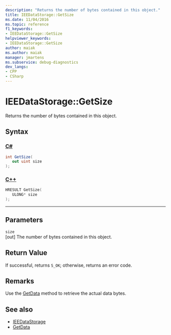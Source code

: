 ```yaml
---
description: "Returns the number of bytes contained in this object."
title: IEEDataStorage::GetSize
ms.date: 11/04/2016
ms.topic: reference
f1_keywords:
- IEEDataStorage::GetSize
helpviewer_keywords:
- IEEDataStorage::GetSize
author: maiak
ms.author: maiak
manager: jmartens
ms.subservice: debug-diagnostics
dev_langs:
- CPP
- CSharp
---
```

# IEEDataStorage::GetSize

Returns the number of bytes contained in this object.

## Syntax

### [C#](#tab/csharp)
```csharp
int GetSize(
   out uint size
);
```
### [C++](#tab/cpp)
```cpp
HRESULT GetSize(
   ULONG* size
);
```
---

## Parameters
`size`\
[out] The number of bytes contained in this object.

## Return Value
 If successful, returns `S_OK`; otherwise, returns an error code.

## Remarks
 Use the [GetData](../../../extensibility/debugger/reference/ieedatastorage-getdata.md) method to retrieve the actual data bytes.

## See also
- [IEEDataStorage](../../../extensibility/debugger/reference/ieedatastorage.md)
- [GetData](../../../extensibility/debugger/reference/ieedatastorage-getdata.md)
